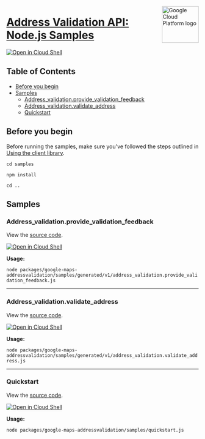 [//]: # "This README.md file is auto-generated, all changes to this file will be lost."
[//]: # "To regenerate it, use `python -m synthtool`."
<img src="https://avatars2.githubusercontent.com/u/2810941?v=3&s=96" alt="Google Cloud Platform logo" title="Google Cloud Platform" align="right" height="96" width="96"/>

# [Address Validation API: Node.js Samples](https://github.com/googleapis/google-cloud-node)

[![Open in Cloud Shell][shell_img]][shell_link]



## Table of Contents

* [Before you begin](#before-you-begin)
* [Samples](#samples)
  * [Address_validation.provide_validation_feedback](#address_validation.provide_validation_feedback)
  * [Address_validation.validate_address](#address_validation.validate_address)
  * [Quickstart](#quickstart)

## Before you begin

Before running the samples, make sure you've followed the steps outlined in
[Using the client library](https://github.com/googleapis/google-cloud-node#using-the-client-library).

`cd samples`

`npm install`

`cd ..`

## Samples



### Address_validation.provide_validation_feedback

View the [source code](https://github.com/googleapis/google-cloud-node/blob/master/packages/google-maps-addressvalidation/samples/generated/v1/address_validation.provide_validation_feedback.js).

[![Open in Cloud Shell][shell_img]](https://console.cloud.google.com/cloudshell/open?git_repo=https://github.com/googleapis/google-cloud-node&page=editor&open_in_editor=packages/google-maps-addressvalidation/samples/generated/v1/address_validation.provide_validation_feedback.js,samples/README.md)

__Usage:__


`node packages/google-maps-addressvalidation/samples/generated/v1/address_validation.provide_validation_feedback.js`


-----




### Address_validation.validate_address

View the [source code](https://github.com/googleapis/google-cloud-node/blob/master/packages/google-maps-addressvalidation/samples/generated/v1/address_validation.validate_address.js).

[![Open in Cloud Shell][shell_img]](https://console.cloud.google.com/cloudshell/open?git_repo=https://github.com/googleapis/google-cloud-node&page=editor&open_in_editor=packages/google-maps-addressvalidation/samples/generated/v1/address_validation.validate_address.js,samples/README.md)

__Usage:__


`node packages/google-maps-addressvalidation/samples/generated/v1/address_validation.validate_address.js`


-----




### Quickstart

View the [source code](https://github.com/googleapis/google-cloud-node/blob/master/packages/google-maps-addressvalidation/samples/quickstart.js).

[![Open in Cloud Shell][shell_img]](https://console.cloud.google.com/cloudshell/open?git_repo=https://github.com/googleapis/google-cloud-node&page=editor&open_in_editor=packages/google-maps-addressvalidation/samples/quickstart.js,samples/README.md)

__Usage:__


`node packages/google-maps-addressvalidation/samples/quickstart.js`






[shell_img]: https://gstatic.com/cloudssh/images/open-btn.png
[shell_link]: https://console.cloud.google.com/cloudshell/open?git_repo=https://github.com/googleapis/google-cloud-node&page=editor&open_in_editor=samples/README.md
[product-docs]: https://mapsplatform.google.com/maps-products/address-validation/
